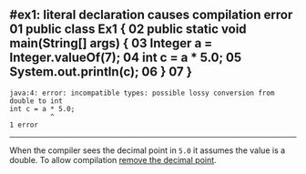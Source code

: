 #ex1: literal declaration causes compilation error
    01 public class Ex1  {
    02    public static void main(String[] args) {
    03        Integer a = Integer.valueOf(7);
    04        int c = a * 5.0;
    05        System.out.println(c);
    06    }
    07 }
---
    java:4: error: incompatible types: possible lossy conversion from double to int
    int c = a * 5.0;
              ^
    1 error
---
When the compiler sees the decimal point in `5.0` it assumes the value is a double.
To allow compilation [remove the decimal point](https://github.com/cards4j/ex2).
